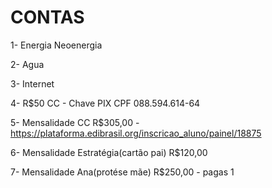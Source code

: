 # CONTAS

1- Energia Neoenergia

2- Agua 

3- Internet

4- R$50 CC  - Chave PIX CPF 088.594.614-64

5- Mensalidade CC R$305,00 - https://plataforma.edibrasil.org/inscricao_aluno/painel/18875

6- Mensalidade Estratégia(cartão pai) R$120,00 

7- Mensalidade Ana(protése mãe) R$250,00 - pagas 1




